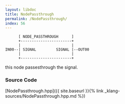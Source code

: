 ```yaml
---
layout: libdoc
title: NodePassthrough
permalink: /NodePassthrough/
index: 56
---
```


          [ NODE_PASSTHROUGH      ]       
          +-----------------------+       
          |                       |       
    IN00--| SIGNAL         SIGNAL |--OUT00
          |                       |       
          +-----------------------+       

this node passesthrough the signal.


### Source Code

[NodePassthrough.hpp]({{ site.baseurl }}{% link _klang-sources/NodePassthrough.hpp.md %})


